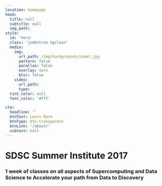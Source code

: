 ```yaml
---
location: homepage
head:
  title: null
  subtitle: null
  img_path:
style:
  id: 'hero'
  class: 'jumbotron bgclear'
  media:
    img:
      url_path: /img/backgrounds/comet.jpg
      pattern: false
      parallax: false
      overlay: dark
      blur: false
    video:
      url_path:
      type:
  tint_color: null
  font_color: '#fff'

cta:
  headline: ''
  btnText: Learn More
  btnType: btn-transparent
  btnLink: '/about/'
  subtext: null
---
```


# SDSC Summer Institute 2017

### 1 week of classes on all aspects of Supercomputing and Data Science to Accelerate your path from Data to Discovery

&nbsp;

